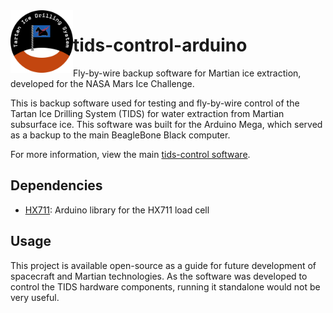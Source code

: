 <img align="left" width="100" height="100" src="logo.png">

# tids-control-arduino

Fly-by-wire backup software for Martian ice extraction, developed for the NASA Mars Ice Challenge.

This is backup software used for testing and fly-by-wire control of the Tartan Ice Drilling System (TIDS) for water extraction from Martian subsurface ice. This software was built for the Arduino Mega, which served as a backup to the main BeagleBone Black computer.

For more information, view the main [tids-control software](https://github.com/TartanIceDrillingSystem/tids-control).

## Dependencies

- [HX711](https://github.com/bogde/HX711): Arduino library for the HX711 load cell

## Usage


This project is available open-source as a guide for future development of spacecraft and Martian technologies. As the software was developed to control the TIDS hardware components, running it standalone would not be very useful.
